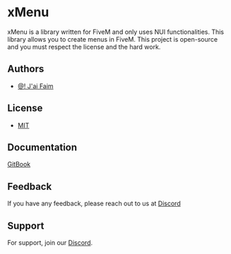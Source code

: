 # xMenu

xMenu is a library written for FiveM and only uses NUI functionalities. This library allows you to create menus in FiveM. This project is open-source and you must respect the license and the hard work.

## Authors

- [@! J'ai Faim](https://github.com/jaiLaDalleDeOufMgl/)


## License

- [MIT](https://choosealicense.com/licenses/mit/)

## Documentation

[GitBook](https://jaifaim.gitbook.io/xmenu-0.0.9)

## Feedback

If you have any feedback, please reach out to us at [Discord](https://discord.gg/jaifaim)


## Support

For support, join our [Discord](https://discord.gg/nhZHMjCXhc).

